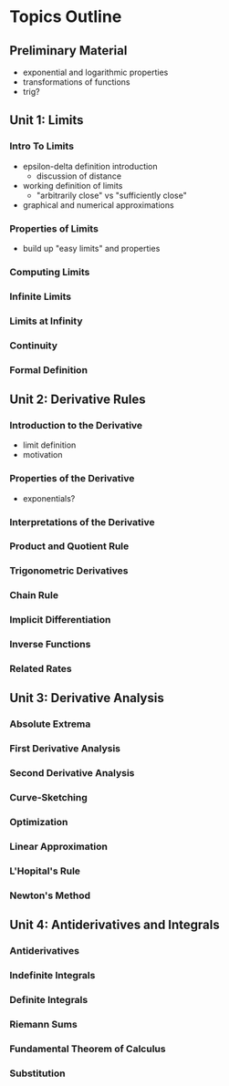 # Topics Outline

## Preliminary Material

- exponential and logarithmic properties
- transformations of functions
- trig?

## Unit 1: Limits

### Intro To Limits

- epsilon-delta definition introduction
  - discussion of distance
- working definition of limits
  - "arbitrarily close" vs "sufficiently close"
- graphical and numerical approximations

### Properties of Limits

- build up "easy limits" and properties

### Computing Limits

### Infinite Limits

### Limits at Infinity

### Continuity

### Formal Definition



## Unit 2: Derivative Rules

### Introduction to the Derivative

- limit definition
- motivation

### Properties of the Derivative

- exponentials?

### Interpretations of the Derivative

### Product and Quotient Rule

### Trigonometric Derivatives

### Chain Rule

### Implicit Differentiation

### Inverse Functions

### Related Rates

## Unit 3: Derivative Analysis

### Absolute Extrema

### First Derivative Analysis

### Second Derivative Analysis

### Curve-Sketching

### Optimization

### Linear Approximation

### L'Hopital's Rule

### Newton's Method

## Unit 4: Antiderivatives and Integrals

### Antiderivatives

### Indefinite Integrals

### Definite Integrals

### Riemann Sums

### Fundamental Theorem of Calculus

### Substitution

